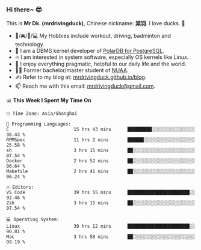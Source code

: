 ### Hi there~ 😎

This is **Mr Dk. (mrdrivingduck)**, Chinese nickname: **棠羽**. I love ducks. 🦆

- 💪/🚘/🏸/💻 My Hobbies include workout, driving, badminton and technology.
- 🍊 I am a DBMS kernel developer of [PolarDB for PostgreSQL](https://github.com/ApsaraDB/PolarDB-for-PostgreSQL).
- 🔥 I am interested in system software, especially OS kernels like *Linux*.
- 🔧 I enjoy everything pragmatic, helpful to our daily life and the world.
- 👨‍🎓 Former bachelor/master student of [NUAA](https://en.wikipedia.org/wiki/Nanjing_University_of_Aeronautics_and_Astronautics).
- ✍ Refer to my blog at: [mrdrivingduck.github.io/blog](https://mrdrivingduck.github.io/blog/).
- 📫 Reach me with this email: [mrdrivingduck@gmail.com](mailto:mrdrivingduck@gmail.com).

<!--START_SECTION:waka-->
📊 **This Week I Spent My Time On** 

```text
🕑︎ Time Zone: Asia/Shanghai

💬 Programming Languages: 
C                        15 hrs 43 mins      █████████░░░░░░░░░░░░░░░░   36.43 % 
RPMSpec                  11 hrs 2 mins       ██████░░░░░░░░░░░░░░░░░░░   25.58 % 
sh                       3 hrs 15 mins       ██░░░░░░░░░░░░░░░░░░░░░░░   07.54 % 
Docker                   2 hrs 52 mins       ██░░░░░░░░░░░░░░░░░░░░░░░   06.64 % 
Makefile                 2 hrs 41 mins       ██░░░░░░░░░░░░░░░░░░░░░░░   06.24 % 

🔥 Editors: 
VS Code                  39 hrs 55 mins      ███████████████████████░░   92.46 % 
Zsh                      3 hrs 15 mins       ██░░░░░░░░░░░░░░░░░░░░░░░   07.54 % 

💻 Operating System: 
Linux                    39 hrs 12 mins      ███████████████████████░░   90.81 % 
Mac                      3 hrs 58 mins       ██░░░░░░░░░░░░░░░░░░░░░░░   09.19 % 
```


<!--END_SECTION:waka-->

<!-- ![Mr Dk.'s GitHub Stats](https://github-readme-stats.vercel.app/api?username=mrdrivingduck&count_private&show_icons=true&theme=buefy) -->

<!-- ![Most Used Languages](https://github-readme-stats.vercel.app/api/top-langs/?username=mrdrivingduck&exclude_repo=mips32-CPU,snort-tcp-socket&theme=buefy&layout=compact&langs_count=10) -->


<!--
**mrdrivingduck/mrdrivingduck** is a ✨ _special_ ✨ repository because its `README.md` (this file) appears on your GitHub profile.

Here are some ideas to get you started:

- 🔭 I’m currently working on ...
- 🌱 I’m currently learning ...
- 👯 I’m looking to collaborate on ...
- 🤔 I’m looking for help with ...
- 💬 Ask me about ...
- 📫 How to reach me: ...
- 😄 Pronouns: ...
- ⚡ Fun fact: ...
-->
